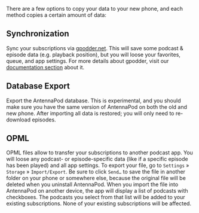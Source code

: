 There are a few options to copy your data to your new phone, and each method copies a certain amount of data:

## Synchronization
Sync your subscriptions via [gpodder.net](https://gpodder.net/). This will save some podcast & episode data (e.g. playback position), but you will loose your favorites, queue, and app settings. For more details about gpodder, visit our [documentation section](/documentation/general/gpodder) about it.

## Database Export
Export the AntennaPod database. This is experimental, and you should make sure you have the same version of AntennaPod on both the old and new phone. After importing all data is restored; you will only need to re-download episodes.

## OPML
OPML files allow to transfer your subscriptions to another podcast app. You will loose any podcast- or episode-specific data (like if a specific episode has been played) and all app settings. To export your file, go to `Settings` » `Storage` »  `Import/Export`. Be sure to click `Send…` to save the file in another folder on your phone or somewhere else, because the original file will be deleted when you uninstall AntennaPod. When you import the file into AntennaPod on another device, the app will display a list of podcasts with checkboxes. The podcasts you select from that list will be added to your existing subscriptions. None of your existing subscriptions will be affected.
